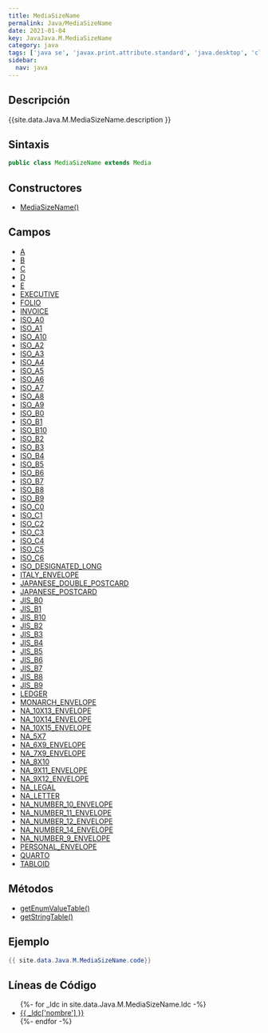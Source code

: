 ```yaml
---
title: MediaSizeName
permalink: Java/MediaSizeName
date: 2021-01-04
key: JavaJava.M.MediaSizeName
category: java
tags: ['java se', 'javax.print.attribute.standard', 'java.desktop', 'clase java', 'Java 1.0']
sidebar: 
  nav: java
---
```


## Descripción
{{site.data.Java.M.MediaSizeName.description }}

## Sintaxis
~~~java
public class MediaSizeName extends Media
~~~

## Constructores
* [MediaSizeName()](/Java/MediaSizeName/MediaSizeName/)

## Campos
* [A](/Java/MediaSizeName/A)
* [B](/Java/MediaSizeName/B)
* [C](/Java/MediaSizeName/C)
* [D](/Java/MediaSizeName/D)
* [E](/Java/MediaSizeName/E)
* [EXECUTIVE](/Java/MediaSizeName/EXECUTIVE)
* [FOLIO](/Java/MediaSizeName/FOLIO)
* [INVOICE](/Java/MediaSizeName/INVOICE)
* [ISO_A0](/Java/MediaSizeName/ISO_A0)
* [ISO_A1](/Java/MediaSizeName/ISO_A1)
* [ISO_A10](/Java/MediaSizeName/ISO_A10)
* [ISO_A2](/Java/MediaSizeName/ISO_A2)
* [ISO_A3](/Java/MediaSizeName/ISO_A3)
* [ISO_A4](/Java/MediaSizeName/ISO_A4)
* [ISO_A5](/Java/MediaSizeName/ISO_A5)
* [ISO_A6](/Java/MediaSizeName/ISO_A6)
* [ISO_A7](/Java/MediaSizeName/ISO_A7)
* [ISO_A8](/Java/MediaSizeName/ISO_A8)
* [ISO_A9](/Java/MediaSizeName/ISO_A9)
* [ISO_B0](/Java/MediaSizeName/ISO_B0)
* [ISO_B1](/Java/MediaSizeName/ISO_B1)
* [ISO_B10](/Java/MediaSizeName/ISO_B10)
* [ISO_B2](/Java/MediaSizeName/ISO_B2)
* [ISO_B3](/Java/MediaSizeName/ISO_B3)
* [ISO_B4](/Java/MediaSizeName/ISO_B4)
* [ISO_B5](/Java/MediaSizeName/ISO_B5)
* [ISO_B6](/Java/MediaSizeName/ISO_B6)
* [ISO_B7](/Java/MediaSizeName/ISO_B7)
* [ISO_B8](/Java/MediaSizeName/ISO_B8)
* [ISO_B9](/Java/MediaSizeName/ISO_B9)
* [ISO_C0](/Java/MediaSizeName/ISO_C0)
* [ISO_C1](/Java/MediaSizeName/ISO_C1)
* [ISO_C2](/Java/MediaSizeName/ISO_C2)
* [ISO_C3](/Java/MediaSizeName/ISO_C3)
* [ISO_C4](/Java/MediaSizeName/ISO_C4)
* [ISO_C5](/Java/MediaSizeName/ISO_C5)
* [ISO_C6](/Java/MediaSizeName/ISO_C6)
* [ISO_DESIGNATED_LONG](/Java/MediaSizeName/ISO_DESIGNATED_LONG)
* [ITALY_ENVELOPE](/Java/MediaSizeName/ITALY_ENVELOPE)
* [JAPANESE_DOUBLE_POSTCARD](/Java/MediaSizeName/JAPANESE_DOUBLE_POSTCARD)
* [JAPANESE_POSTCARD](/Java/MediaSizeName/JAPANESE_POSTCARD)
* [JIS_B0](/Java/MediaSizeName/JIS_B0)
* [JIS_B1](/Java/MediaSizeName/JIS_B1)
* [JIS_B10](/Java/MediaSizeName/JIS_B10)
* [JIS_B2](/Java/MediaSizeName/JIS_B2)
* [JIS_B3](/Java/MediaSizeName/JIS_B3)
* [JIS_B4](/Java/MediaSizeName/JIS_B4)
* [JIS_B5](/Java/MediaSizeName/JIS_B5)
* [JIS_B6](/Java/MediaSizeName/JIS_B6)
* [JIS_B7](/Java/MediaSizeName/JIS_B7)
* [JIS_B8](/Java/MediaSizeName/JIS_B8)
* [JIS_B9](/Java/MediaSizeName/JIS_B9)
* [LEDGER](/Java/MediaSizeName/LEDGER)
* [MONARCH_ENVELOPE](/Java/MediaSizeName/MONARCH_ENVELOPE)
* [NA_10X13_ENVELOPE](/Java/MediaSizeName/NA_10X13_ENVELOPE)
* [NA_10X14_ENVELOPE](/Java/MediaSizeName/NA_10X14_ENVELOPE)
* [NA_10X15_ENVELOPE](/Java/MediaSizeName/NA_10X15_ENVELOPE)
* [NA_5X7](/Java/MediaSizeName/NA_5X7)
* [NA_6X9_ENVELOPE](/Java/MediaSizeName/NA_6X9_ENVELOPE)
* [NA_7X9_ENVELOPE](/Java/MediaSizeName/NA_7X9_ENVELOPE)
* [NA_8X10](/Java/MediaSizeName/NA_8X10)
* [NA_9X11_ENVELOPE](/Java/MediaSizeName/NA_9X11_ENVELOPE)
* [NA_9X12_ENVELOPE](/Java/MediaSizeName/NA_9X12_ENVELOPE)
* [NA_LEGAL](/Java/MediaSizeName/NA_LEGAL)
* [NA_LETTER](/Java/MediaSizeName/NA_LETTER)
* [NA_NUMBER_10_ENVELOPE](/Java/MediaSizeName/NA_NUMBER_10_ENVELOPE)
* [NA_NUMBER_11_ENVELOPE](/Java/MediaSizeName/NA_NUMBER_11_ENVELOPE)
* [NA_NUMBER_12_ENVELOPE](/Java/MediaSizeName/NA_NUMBER_12_ENVELOPE)
* [NA_NUMBER_14_ENVELOPE](/Java/MediaSizeName/NA_NUMBER_14_ENVELOPE)
* [NA_NUMBER_9_ENVELOPE](/Java/MediaSizeName/NA_NUMBER_9_ENVELOPE)
* [PERSONAL_ENVELOPE](/Java/MediaSizeName/PERSONAL_ENVELOPE)
* [QUARTO](/Java/MediaSizeName/QUARTO)
* [TABLOID](/Java/MediaSizeName/TABLOID)

## Métodos
* [getEnumValueTable()](/Java/MediaSizeName/getEnumValueTable)
* [getStringTable()](/Java/MediaSizeName/getStringTable)

## Ejemplo
~~~java
{{ site.data.Java.M.MediaSizeName.code}}
~~~

## Líneas de Código
<ul>
{%- for _ldc in site.data.Java.M.MediaSizeName.ldc -%}
   <li>
       <a href="{{_ldc['url'] }}">{{ _ldc['nombre'] }}</a>
   </li>
{%- endfor -%}
</ul>
